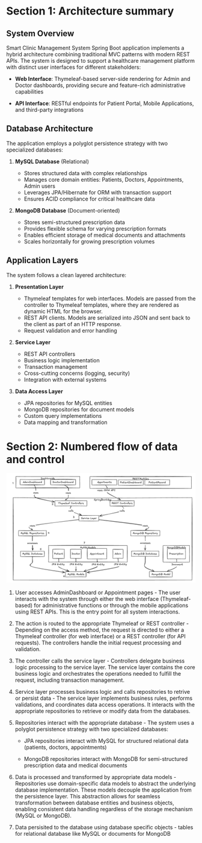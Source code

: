 # Section 1: Architecture summary

## System Overview

Smart Clinic Management System Spring Boot application implements a hybrid architecture combining traditional MVC patterns with modern REST APIs. The system is designed to support a healthcare management platform with distinct user interfaces for different stakeholders:

- **Web Interface**: Thymeleaf-based server-side rendering for Admin and Doctor dashboards, providing secure and feature-rich administrative capabilities

- **API Interface**: RESTful endpoints for Patient Portal, Mobile Applications, and third-party integrations

## Database Architecture

The application employs a polyglot persistence strategy with two specialized databases:

1. **MySQL Database** (Relational)
   - Stores structured data with complex relationships
   - Manages core domain entities: Patients, Doctors, Appointments, Admin users
   - Leverages JPA/Hibernate for ORM with transaction support
   - Ensures ACID compliance for critical healthcare data

2. **MongoDB Database** (Document-oriented)
   - Stores semi-structured prescription data
   - Provides flexible schema for varying prescription formats
   - Enables efficient storage of medical documents and attachments
   - Scales horizontally for growing prescription volumes

## Application Layers

The system follows a clean layered architecture:

1. **Presentation Layer**
   - Thymeleaf templates for web interfaces. Models are passed from the controller to Thymeleaf templates, where they are rendered as dynamic HTML for the browser.
   - REST API clients. Models are serialized into JSON and sent back to the client as part of an HTTP response.
   - Request validation and error handling

2. **Service Layer**
   - REST API controllers
   - Business logic implementation
   - Transaction management
   - Cross-cutting concerns (logging, security)
   - Integration with external systems

3. **Data Access Layer**
   - JPA repositories for MySQL entities
   - MongoDB repositories for document models
   - Custom query implementations
   - Data mapping and transformation


# Section 2: Numbered flow of data and control

![architecture-diagram](architecture-diagram.png)

1. User accesses AdminDashboard or Appointment pages - The user interacts with the system through either the web interface (Thymeleaf-based) for administrative functions or through the mobile applications using REST APIs. 
This is the entry point for all system interactions.

2. The action is routed to the appropriate Thymeleaf or REST controller - Depending on the access method, the request is directed to either a Thymeleaf controller (for web interface) or a REST controller (for API requests). The controllers handle the initial request processing and validation.

3. The controller calls the service layer - Controllers delegate business logic processing to the service layer. The service layer contains the core business logic and orchestrates the operations needed to fulfill the request, including transaction management.

4. Service layer processes business logic and calls repositories to retrive or persist data - The service layer implements business rules, performs validations, and coordinates data access operations. It interacts with the appropriate repositories to retrieve or modify data from the databases.

5. Repositories interact with the appropriate database - The system uses a polyglot persistence strategy with two specialized databases:
    - JPA repositories interact with MySQL for structured relational data (patients, doctors, appointments)

    - MongoDB repositories interact with MongoDB for semi-structured prescription data and medical documents

6. Data is processed and transformed by appropriate data models - Repositories use domain-specific data models to abstract the underlying database implementation. These models decouple the application from the persistence layer. This abstraction allows for seamless transformation between database entities and business objects, enabling consistent data handling regardless of the storage mechanism (MySQL or MongoDB).

7. Data persisited to the database using database specific objects - tables for relational database like MySQL or documents for MongoDB


